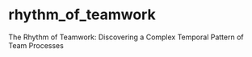 # rhythm_of_teamwork
The Rhythm of Teamwork: Discovering a Complex Temporal Pattern of Team Processes
